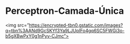 # Perceptron-Camada-Única

<img src=”https://encrypted-tbn0.gstatic.com/images?q=tbn%3AANd9GcSKYf3Ya9LJUpIFo4gq6SC5FWGi3o-b5gXBwPxY0g1nPyv-CJmc”>

